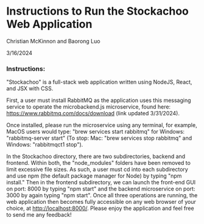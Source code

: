 # Instructions to Run the Stockachoo Web Application

Christian McKinnon and Baorong Luo

3/16/2024

### Instructions:
"Stockachoo" is a full-stack web application written using NodeJS, React, and JSX with CSS.

First, a user must install RabbitMQ as the application uses this messaging service to operate the microbackend.js microservice, found here: <https://www.rabbitmq.com/docs/download> (link updated 3/31/2024). 

Once installed, please run the microservice using any terminal, for example, MacOS users would type: "brew services start rabbitmq" for Windows: "rabbitmq-server start" (To stop: Mac: "brew services stop rabbitmq" and Windows: "rabbitmqct1 stop").

In the Stockachoo directory, there are two subdirectories, backend and frontend. Within both, the "node_modules" folders have been removed to limit excessive file sizes. As such, a user must cd into each subdirectory and use npm (the default package manager for Node) by typing "npm install." Then in the frontend subdirectory, we can launch the front-end GUI on port: 8000 by typing "npm start" and the backend microservice on port: 3000 by again typing "npm start". Once all three operations are running, the web application then becomes fully accessible on any web browser of your choice, at  <http://localhost:8000/>. Please enjoy the application and feel free to send me any feedback!